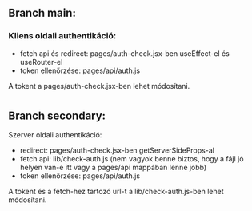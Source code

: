## Branch main:

### Kliens oldali authentikáció:

- fetch api és redirect: pages/auth-check.jsx-ben useEffect-el és useRouter-el
- token ellenőrzése: pages/api/auth.js

A tokent a pages/auth-check.jsx-ben lehet módosítani.

#

## Branch secondary:

Szerver oldali authentikáció:

- redirect: pages/auth-check.jsx-ben getServerSideProps-al
- fetch api: lib/check-auth.js (nem vagyok benne biztos, hogy a fájl jó helyen van-e itt vagy a pages/api mappában lenne jobb)
- token ellenőrzése: pages/api/auth.js

A tokent és a fetch-hez tartozó url-t a lib/check-auth.js-ben lehet módosítani.
